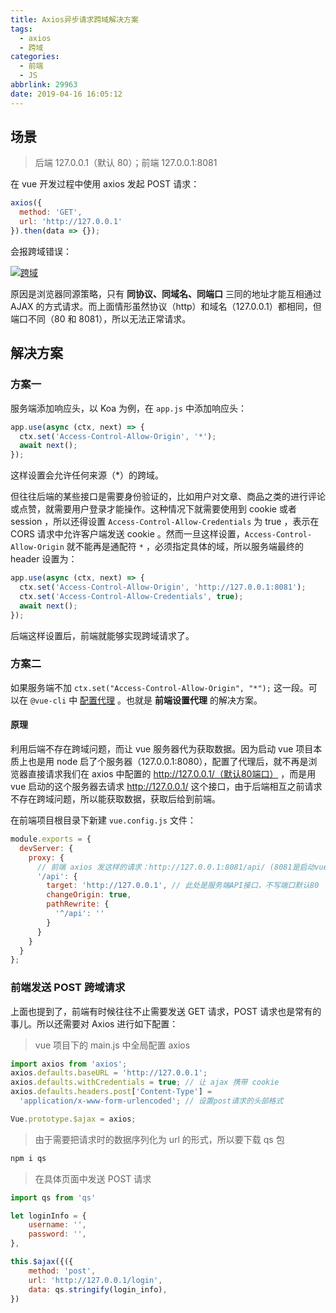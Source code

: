 ```yaml
---
title: Axios异步请求跨域解决方案
tags:
  - axios
  - 跨域
categories:
  - 前端
  - JS
abbrlink: 29963
date: 2019-04-16 16:05:12
---
```


## 场景

> 后端 127.0.0.1（默认 80）；前端 127.0.0.1:8081

在 vue 开发过程中使用 axios 发起 POST 请求：

```js
axios({
  method: 'GET',
  url: 'http://127.0.0.1'
}).then(data => {});
```

会报跨域错误：

[![跨域](Axios异步请求跨域解决方案/跨域.png)](https://gitee.com/evestorm/various_resources/raw/master/ajax/跨域.png)

原因是浏览器同源策略，只有 **同协议、同域名、同端口** 三同的地址才能互相通过 AJAX 的方式请求。而上面情形虽然协议（http）和域名（127.0.0.1）都相同，但端口不同（80 和 8081），所以无法正常请求。

## 解决方案

### 方案一

服务端添加响应头，以 Koa 为例，在 `app.js` 中添加响应头：

```js
app.use(async (ctx, next) => {
  ctx.set('Access-Control-Allow-Origin', '*');
  await next();
});
```

这样设置会允许任何来源（\*）的跨域。

但往往后端的某些接口是需要身份验证的，比如用户对文章、商品之类的进行评论或点赞，就需要用户登录才能操作。这种情况下就需要使用到 cookie 或者 session ，所以还得设置 `Access-Control-Allow-Credentials` 为 true ，表示在 CORS 请求中允许客户端发送 cookie 。然而一旦这样设置，`Access-Control-Allow-Origin` 就不能再是通配符 `*` ，必须指定具体的域，所以服务端最终的 header 设置为：

```js
app.use(async (ctx, next) => {
  ctx.set('Access-Control-Allow-Origin', 'http://127.0.0.1:8081');
  ctx.set('Access-Control-Allow-Credentials', true);
  await next();
});
```

后端这样设置后，前端就能够实现跨域请求了。

### 方案二

如果服务端不加 `ctx.set("Access-Control-Allow-Origin", "*");` 这一段。可以在 `@vue-cli` 中 [配置代理](https://cli.vuejs.org/zh/config/#devserver-proxy) 。也就是 **前端设置代理** 的解决方案。

#### 原理

利用后端不存在跨域问题，而让 vue 服务器代为获取数据。因为启动 vue 项目本质上也是用 node 启了个服务器（127.0.0.1:8080），配置了代理后，就不再是浏览器直接请求我们在 axios 中配置的 http://127.0.0.1/（默认80端口） ，而是用 vue 启动的这个服务器去请求 http://127.0.0.1/ 这个接口，由于后端相互之前请求不存在跨域问题，所以能获取数据，获取后给到前端。

在前端项目根目录下新建 `vue.config.js` 文件：

```js
module.exports = {
  devServer: {
    proxy: {
      // 前端 axios 发这样的请求：http://127.0.0.1:8081/api/ (8081是启动vue项目时的端口)，会被此处捕获，然后代为请求真正的服务器API地址 `http://127.0.0.1`
      '/api': {
        target: 'http://127.0.0.1', // 此处是服务端API接口，不写端口默认80
        changeOrigin: true,
        pathRewrite: {
          '^/api': ''
        }
      }
    }
  }
};
```

### 前端发送 POST 跨域请求

上面也提到了，前端有时候往往不止需要发送 GET 请求，POST 请求也是常有的事儿。所以还需要对 Axios 进行如下配置：

> vue 项目下的 main.js 中全局配置 axios

```js
import axios from 'axios';
axios.defaults.baseURL = 'http://127.0.0.1';
axios.defaults.withCredentials = true; // 让 ajax 携带 cookie
axios.defaults.headers.post['Content-Type'] =
  'application/x-www-form-urlencoded'; // 设置post请求的头部格式

Vue.prototype.$ajax = axios;
```

> 由于需要把请求时的数据序列化为 url 的形式，所以要下载 qs 包

```js
npm i qs
```

> 在具体页面中发送 POST 请求

```js
import qs from 'qs'

let loginInfo = {
    username: '',
    password: '',
},

this.$ajax({({
    method: 'post',
    url: 'http://127.0.0.1/login',
    data: qs.stringify(login_info),
})
```

